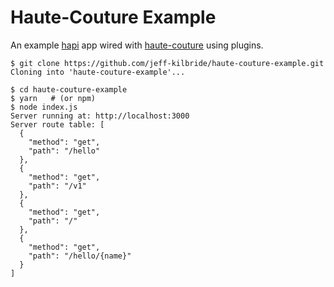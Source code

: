 # Haute-Couture Example

An example [hapi](https://hapijs.com) app wired with [haute-couture](https://github.com/hapipal/haute-couture) using plugins.

```
$ git clone https://github.com/jeff-kilbride/haute-couture-example.git
Cloning into 'haute-couture-example'...

$ cd haute-couture-example
$ yarn   # (or npm)
$ node index.js
Server running at: http://localhost:3000
Server route table: [
  {
    "method": "get",
    "path": "/hello"
  },
  {
    "method": "get",
    "path": "/v1"
  },
  {
    "method": "get",
    "path": "/"
  },
  {
    "method": "get",
    "path": "/hello/{name}"
  }
]
```
